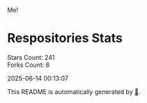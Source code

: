 Me!

# Respositories Stats
Stars Count: 241  
Forks Count: 6

2025-06-14 00:13:07  

This README is automatically generated by [🐰](https://github.com/rnitta/rnitta).
